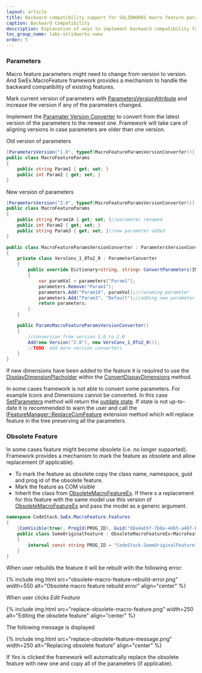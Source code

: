 ```yaml
---
layout: article
title: Backward compatibility support for SOLIDWORKS macro feature parameters
caption: Backward Compatibility
description: Explanation of ways to implement backward compatibility for the parameters stored in SOLIDWORKS macro feature
toc_group_name: labs-solidworks-swex
order: 5
---
```

### Parameters

Macro feature parameters might need to change from version to version. And SwEx.MacroFeature framework provides a mechanism to handle the backward compatibility of existing features.

Mark current version of parameters with [ParametersVersionAttribute](https://docs.codestack.net/swex/macro-feature/html/T_CodeStack_SwEx_MacroFeature_Attributes_ParametersVersionAttribute.htm) and increase the version if any of the parameters changed.

Implement the [Paramater Version Converter](https://docs.codestack.net/swex/macro-feature/html/T_CodeStack_SwEx_MacroFeature_Base_IParametersVersionConverter.htm) to convert from the latest version of the parameters to the newest one. Framework will take care of aligning versions in case parameters are older than one version.

Old version of parameters
~~~ cs
[ParametersVersion("1.0", typeof(MacroFeatureParamsVersionConverter))]
public class MacroFeatureParams
{
    public string Param1 { get; set; }
    public int Param2 { get; set; }
}
~~~

New version of parameters

~~~ cs
[ParametersVersion("2.0", typeof(MacroFeatureParamsVersionConverter))]
public class MacroFeatureParams
{
    public string Param1A { get; set; }//parameter renamed
    public int Param2 { get; set; }
    public string Param3 { get; set; }//new parameter added
}

public class MacroFeatureParamsVersionConverter : ParametersVersionConverter
{
    private class VersConv_1_0To2_0 : ParameterConverter
    {
        public override Dictionary<string, string> ConvertParameters(IModelDoc2 model, IFeature feat, Dictionary<string, string> parameters)
        {
            var paramVal = parameters["Param1"];
            parameters.Remove("Param1");
            parameters.Add("Param1A", paramVal);//renaming parameter
            parameters.Add("Param3", "Default");//adding new parameter with default value
            return parameters;
        }
    }

    public ParamsMacroFeatureParamsVersionConverter()
    {
        //conversion from version 1.0 to 2.0
        Add(new Version("2.0"), new VersConv_1_0To2_0());
        //TODO: add more version converters
    }
}
~~~

If new dimensions have been added to the feature it is required to use the [DisplayDimensionPlacholder](https://docs.codestack.net/swex/macro-feature/html/T_CodeStack_SwEx_MacroFeature_Placeholders_DisplayDimensionPlaceholder.htm) within the [ConvertDispayDimensions](https://docs.codestack.net/swex/macro-feature/html/M_CodeStack_SwEx_MacroFeature_Base_IParameterConverter_ConvertDisplayDimensions.htm) method.

In some cases framework is not able to convert some parameters. For example Icons and Dimensions cannot be converted. In this case [SetParameters](https://docs.codestack.net/swex/macro-feature/html/M_CodeStack_SwEx_MacroFeature_MacroFeatureEx_1_SetParameters_1.htm) method will return the [outdate state](https://docs.codestack.net/swex/macro-feature/html/T_CodeStack_SwEx_MacroFeature_Base_MacroFeatureOutdateState_e.htm). If state is not up-to-date it is recommended to warn the user and call the [IFeatureManager::ReplaceComFeature](https://docs.codestack.net/swex/macro-feature/html/M_SolidWorks_Interop_sldworks_FeatureManagerEx_ReplaceComFeature__1.htm) extension method which will replace feature in the tree preserving all the parameters.

### Obsolete Feature

In some cases feature might become obsolete (i.e. no longer supported). Framework provides a mechanism to mark the feature as obsolete and allow replacement (if applicable).

* To mark the feature as obsolete copy the class name, namespace, guid and prog id of the obsolete feature.
* Mark the feature as COM visible
* Inherit the class from [ObsoleteMacroFeatureEx](https://docs.codestack.net/swex/macro-feature/html/T_CodeStack_SwEx_MacroFeature_Core_ObsoleteMacroFeatureEx.htm). If there s a replacement for this feature with the same model use this version of [ObsoleteMacroFeatureEx](https://docs.codestack.net/swex/macro-feature/html/T_CodeStack_SwEx_MacroFeature_Core_ObsoleteMacroFeatureEx_1.htm) and pass the model as a generic argument.

~~~ cs
namespace CodeStack.SwEx.MacroFeature.Features
{
    [ComVisible(true), ProgId(PROG_ID), Guid("08a4ab5f-7b8a-44b5-a487-b44026a02c2b")]
    public class SomeOriginalFeature : ObsoleteMacroFeatureEx<MacroFeatureModel>
    {
        internal const string PROG_ID = "CodeStack.SomeOriginalFeature";
    }
}
~~~

When user rebuilds the feature it will be rebuilt with the following error:

{% include img.html src="obsolete-macro-feature-rebuild-error.png" width=550 alt="Obsolete macro feature rebuild error" align="center" %}

When user clicks *Edit Feature*

{% include img.html src="replace-obsolete-macro-feature.png" width=250 alt="Editing the obsolete feature" align="center" %}

The following message is displayed

{% include img.html src="replace-obsolete-feature-message.png" width=250 alt="Replacing obsolete feature" align="center" %}

If *Yes* is clicked the framework will automatically replace the obsolete feature with new one and copy all of the parameters (if applicable).